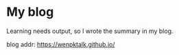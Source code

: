 # My blog
Learning needs output, so I wrote the summary in my blog.

blog  addr: https://wenpktalk.github.io/
